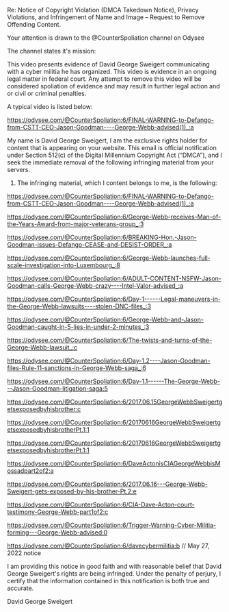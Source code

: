 
Re: Notice of Copyright Violation (DMCA Takedown Notice), Privacy Violations,
and Infringement of Name and Image – Request to Remove Offending Content.

Your attention is drawn to the @CounterSpoliation channel on Odysee

The channel states it's mission:

This video presents evidence of David George Sweigert communicating with a cyber militia he has organized. This video is evidence in an ongoing legal matter in federal court. Any attempt to remove this video will be considered spoliation of evidence and may result in further legal action and or civil or criminal penalties.

A typical video is listed below:

https://odysee.com/@CounterSpoliation:6/FINAL-WARNING-to-Defango-from-CSTT-CEO-Jason-Goodman----George-Webb-advised(1)_:a

My name is David George Sweigert, I am the exclusive rights holder for content that is
appearing on your website. This email is official notification under Section 512(c) of the Digital
Millennium Copyright Act (“DMCA”), and I seek the immediate removal of the following
infringing material from your servers.

1. The infringing material, which I content belongs to me, is the following:

https://odysee.com/@CounterSpoliation:6/FINAL-WARNING-to-Defango-from-CSTT-CEO-Jason-Goodman----George-Webb-advised(1)_:a

https://odysee.com/@CounterSpoliation:6/George-Webb-receives-Man-of-the-Years-Award-from-major-veterans-group_:3

https://odysee.com/@CounterSpoliation:6/BREAKING-Hon.-Jason-Goodman-issues-Defango-CEASE-and-DESIST-ORDER_:a

https://odysee.com/@CounterSpoliation:6/George-Webb-launches-full-scale-investigation-into-Luxembourg_:8

https://odysee.com/@CounterSpoliation:6/ADULT-CONTENT-NSFW-Jason-Goodman-calls-George-Webb-crazy----Intel-Valor-advised_:a

https://odysee.com/@CounterSpoliation:6/Day-1------Legal-maneuvers-in-the-George-Webb-lawsuits----stolen-DNC-files_:3

https://odysee.com/@CounterSpoliation:6/George-Webb-and-Jason-Goodman-caught-in-5-lies-in-under-2-minutes_:3

https://odysee.com/@CounterSpoliation:6/The-twists-and-turns-of-the-George-Webb-lawsuit_:c

https://odysee.com/@CounterSpoliation:6/Day-1.2----Jason-Goodman-files-Rule-11-sanctions-in-George-Webb-saga_:6

https://odysee.com/@CounterSpoliation:6/Day-1.1------The-George-Webb---Jason-Goodman-litigation-saga:5

https://odysee.com/@CounterSpoliation:6/2017.06.15GeorgeWebbSweigertgetsexposedbyhisbrother:c

https://odysee.com/@CounterSpoliation:6/20170616GeorgeWebbSweigertgetsexposedbyhisbrotherPt.1:1

https://odysee.com/@CounterSpoliation:6/20170616GeorgeWebbSweigertgetsexposedbyhisbrotherPt.1:1

https://odysee.com/@CounterSpoliation:6/DaveActonisCIAGeorgeWebbisMossadpart2of2:a

https://odysee.com/@CounterSpoliation:6/2017.06.16---George-Webb-Sweigert-gets-exposed-by-his-brother-Pt.2:e

https://odysee.com/@CounterSpoliation:6/CIA-Dave-Acton-court-testimony-George-Webb-part1of2:c

https://odysee.com/@CounterSpoliation:6/Trigger-Warning-Cyber-Militia-forming---George-Webb-advised:0

https://odysee.com/@CounterSpoliation:6/davecybermilitia:b // May 27, 2022 notice

I am providing this notice in good faith and with reasonable belief that David George Sweigert's
rights are being infringed. Under the penalty of perjury, I certify that the information contained
in this notification is both true and accurate.

David George Sweigert
